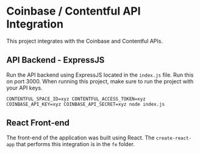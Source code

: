 # Coinbase / Contentful API Integration

This project integrates with the Coinbase and Contentful APIs. 

## API Backend - ExpressJS

Run the API backend using ExpressJS located in the `index.js` file.  Run this on port 3000.  When running this project, make sure to run the project with your API keys.

```
CONTENTFUL_SPACE_ID=xyz CONTENTFUL_ACCESS_TOKEN=xyz COINBASE_API_KEY=xyz COINBASE_API_SECRET=xyz node index.js
```

## React Front-end

The front-end of the application was built using React.  The `create-react-app` that performs this integration is in the `fe` folder.
